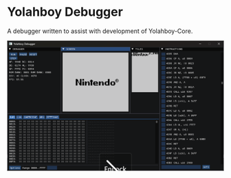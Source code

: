 # Yolahboy Debugger

A debugger written to assist with development of Yolahboy-Core.

![Alt text](./screenshot.png?raw=true "A picture of the emulator debugger")
